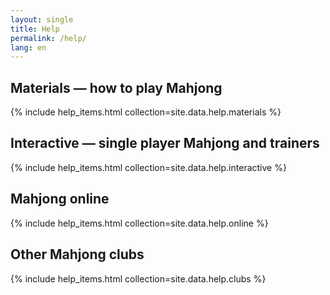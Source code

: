 ```yaml
---
layout: single
title: Help
permalink: /help/
lang: en
---
```


## Materials — how to play Mahjong
{% include help_items.html collection=site.data.help.materials %}

## Interactive — single player Mahjong and trainers
{% include help_items.html collection=site.data.help.interactive %}

## Mahjong online
{% include help_items.html collection=site.data.help.online %}

## Other Mahjong clubs
{% include help_items.html collection=site.data.help.clubs %}
